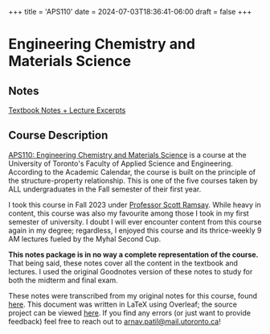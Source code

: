 +++
title = 'APS110'
date = 2024-07-03T18:36:41-06:00
draft = false
+++

# Engineering Chemistry and Materials Science

## Notes
[Textbook Notes + Lecture Excerpts](/files/firstyear/aps110.pdf)

## Course Description

[APS110: Engineering Chemistry and Materials Science](https://engineering.calendar.utoronto.ca/course/aps110h1) is a course at the University of Toronto's Faculty of Applied Science and Engineering. According to the Academic Calendar, the course is built on the principle of the structure-property relationship. This is one of the five courses taken by ALL undergraduates in the Fall semester of their first year.

I took this course in Fall 2023 under [Professor Scott Ramsay](https://mse.utoronto.ca/faculty-staff/professors/ramsay/). While heavy in content, this course was also my favourite among those I took in my first semester of university. I doubt I will ever encounter content from this course again in my degree; regardless, I enjoyed this course and its thrice-weekly 9 AM lectures fueled by the Myhal Second Cup.

**This notes package is in no way a complete representation of the course.** That being said, these notes cover all the content in the textbook and lectures. I used the original Goodnotes version of these notes to study for both the midterm and final exam.

These notes were transcribed from my original notes for this course, found [here](https://drive.google.com/file/d/1PhSvYCIOx4ujp8-Ozx7pI8I4Urd6kVRH/view?usp=share_link). This document was written in LaTeX using Overleaf; the source project can be viewed [here](https://www.overleaf.com/read/kmddzjrqrtsv#06a3f5). If you find any errors (or just want to provide feedback) feel free to reach out to [arnav.patil@mail.utoronto.ca](mailto:arnav.patil@mail.utoronto.ca)!
